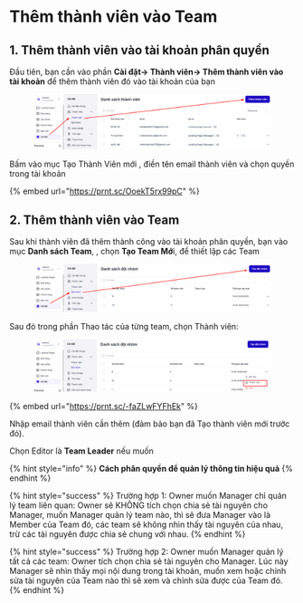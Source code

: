 # Thêm thành viên vào Team

## 1. Thêm thành viên vào tài khoản phân quyền&#x20;

Đầu tiên, bạn cần vào phần **Cài đặt-> Thành viên-> Thêm thành viên vào tài khoản** để thêm thành viên đó vào tài khoản của bạn

<figure><img src="../../.gitbook/assets/image (11) (1) (1) (1) (1).png" alt=""><figcaption></figcaption></figure>

Bấm vào mục Tạo Thành Viên mới , điền tên email thành viên và chọn quyền trong tài khoản&#x20;

{% embed url="https://prnt.sc/OoekT5rx99pC" %}

## 2. Thêm thành viên vào Team&#x20;

Sau khi thành viên đã thêm thành công vào tài khoản phân quyền, bạn vào mục **Danh sách Team**, , chọn **Tạo Team Mớ**i, để thiết lập các Team&#x20;

<figure><img src="../../.gitbook/assets/image (12) (1) (1) (1) (1).png" alt=""><figcaption></figcaption></figure>



Sau đó trong phần Thao tác của từng team, chọn Thành viên:

<figure><img src="../../.gitbook/assets/image (1435).png" alt=""><figcaption></figcaption></figure>

{% embed url="https://prnt.sc/-faZLwFYFhEk" %}

Nhập email thành viên cần thêm (đảm bảo bạn đã Tạo thành viên mới trước đó).

Chọn Editor là **Team Leader** nếu muốn&#x20;

{% hint style="info" %}
**Cách phân quyền để quản lý thông tin hiệu quả**
{% endhint %}

{% hint style="success" %}
Trường hợp 1: Owner muốn Manager chỉ quản lý team liên quan: Owner sẽ KHÔNG tích chọn chia sẻ tài nguyên cho Manager, muốn Manager quản lý team nào, thì sẽ đưa Manager vào là Member của Team đó, các team sẽ không nhìn thấy tài nguyên của nhau, trừ các tài nguyên được chia sẻ chung với nhau.&#x20;
{% endhint %}

{% hint style="success" %}
&#x20;Trường hợp 2: Owner muốn Manager quản lý tất cả các team: Owner tích chọn chia sẻ tài nguyên cho Manager. Lúc này Manager sẽ nhìn thấy mọi nội dung trong tài khoản, muốn xem hoặc chỉnh sửa tài nguyên của Team nào thì sẽ xem và chỉnh sửa được của Team đó.
{% endhint %}

